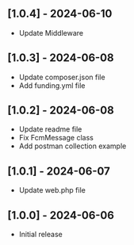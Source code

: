 ## [1.0.4] - 2024-06-10

* Update Middleware

## [1.0.3] - 2024-06-08

* Update composer.json file
* Add funding.yml file

## [1.0.2] - 2024-06-08

* Update readme file
* Fix FcmMessage class
* Add postman collection example

## [1.0.1] - 2024-06-07

* Update web.php file

## [1.0.0] - 2024-06-06

* Initial release
